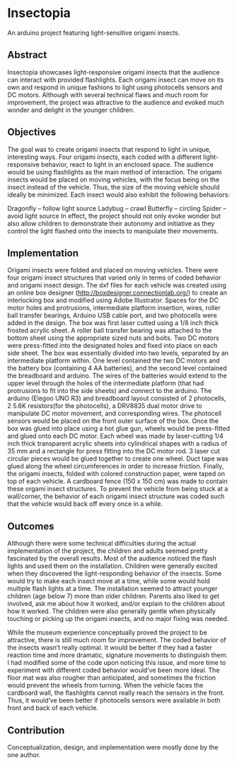 # Insectopia
An arduino project featuring light-sensitive origami insects.

## Abstract

Insectopia showcases light-responsive origami insects that the audience can interact with provided flashlights. Each origami insect can move on its own and respond in unique fashions to light using photocells sensors and DC motors. Although with several technical flaws and much room for improvement, the project was attractive to the audience and evoked much wonder and delight in the younger children.

## Objectives

The goal was to create origami insects that respond to light in unique, interesting ways. Four origami insects, each coded with a different light-responsive behavior, react to light in an enclosed space. The audience would be using flashlights as the main method of interaction. The origami insects would be placed on moving vehicles, with the focus being on the insect instead of the vehicle. Thus, the size of the moving vehicle should ideally be minimized. Each insect would also exhibit the following behaviors:

Dragonfly – follow light source
Ladybug – crawl
Butterfly – circling
Spider – avoid light source
In effect, the project should not only evoke wonder but also allow children to demonstrate their autonomy and initiative as they control the light flashed onto the insects to manipulate their movements.

## Implementation

Origami insects were folded and placed on moving vehicles. There were four origami insect structures that varied only in terms of coded behavior and origami insect design. The dxf files for each vehicle was created using an online box designer (http://boxdesigner.connectionlab.org/) to create an interlocking box and modified using Adobe Illustrator. Spaces for the DC motor holes and protrusions, intermediate platform insertion, wires, roller ball transfer bearings, Arduino USB cable port, and two photocells were added in the design. The box was first laser cutted using a 1/8 inch thick frosted acrylic sheet. A roller ball transfer bearing was attached to the bottom sheet using the appropriate sized nuts and bolts.  Two DC motors were press-fitted into the designated holes and fixed into place on each side sheet. The box was essentially divided into two levels, separated by an intermediate platform within. One level contained the two DC motors and the battery box (containing 4 AA batteries), and the second level contained the breadboard and arduino. The wires of the batteries would extend to the upper level through the holes of the intermediate platform (that had protrusions to fit into the side sheets)  and connect to the arduino. The arduino (Elegoo UNO R3) and breadboard layout consisted of 2 photocells, 2 5.6K resistors(for the photocells), a DRV8835 dual motor drive to manipulate DC motor movement, and corresponding wires. The photocell sensors would be placed on the front outer surface of the box. Once the box was glued into place using a hot glue gun, wheels would be press-fitted and glued onto each DC motor. Each wheel was made by laser-cutting 1/4 inch thick transparent acrylic sheets into cylindrical shapes with a radius of 35 mm and a rectangle for press fitting into the DC motor rod. 3 laser cut circular pieces would be glued together to create one wheel.  Duct tape was glued along the wheel circumferences in order to increase friction. Finally, the origami insects, folded with colored construction paper, were taped on top of each vehicle. A cardboard fence (150 x 150 cm) was made to contain these orgami insect structures. To prevent the vehicle from being stuck at a wall/corner, the behavior of each origami insect structure was coded such that the vehicle would back off every once in a while.

## Outcomes

Although there were some technical difficulties during the actual implementation of the project, the children and adults seemed pretty fascinated by the overall results. Most of the audience noticed the flash lights and used them on the installation. Children were generally excited when they discovered the light-responding behavior of the insects. Some would try to make each insect move at a time, while some would hold multiple flash lights at a time. The installation seemed to attract younger children (age below 7) more than older children. Parents also liked to get involved, ask me about how it worked, and/or explain to the children about how it worked. The children were also generally gentle when physically touching or picking up the origami insects, and no major fixing was needed.

While the museum experience conceptually proved the project to be attractive, there is still much room for improvement. The coded behavior of the insects wasn’t really optimal. It would be better if they had a faster reaction time and more dramatic, signature movements to distinguish them. I had modified some of the code upon noticing this issue, and more time to experiment with different coded behavior would’ve been more ideal. The floor mat was also rougher than anticipated, and sometimes the friction would prevent the wheels from turning.  When the vehicle faces the cardboard wall, the flashlights cannot really reach the sensors in the front. Thus, it would’ve been better if photocells sensors were available in both front and back of each vehicle.

## Contribution

Conceptualization, design, and implementation were mostly done by the one author.
